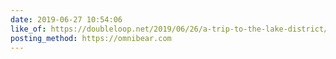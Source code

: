 ```yaml
---
date: 2019-06-27 10:54:06
like_of: https://doubleloop.net/2019/06/26/a-trip-to-the-lake-district/
posting_method: https://omnibear.com
---
```

